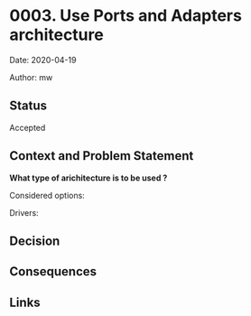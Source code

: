 <!--
*************Metryka**Nie*Modyfikowac**************
wfl-adr-title:Use Ports and Adapters architecture
wfl-adr-date:2020-05-02
wfl-adr-author:mw
***************************************************
-->
# 0003. Use Ports and Adapters architecture

Date: 2020-04-19

Author: mw

## Status

Accepted

## Context and Problem Statement

**What type of arichitecture is to be used ?**

Considered options:


Drivers:


## Decision



## Consequences


## Links

